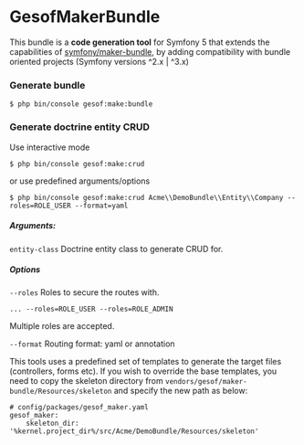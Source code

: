 # GesofMakerBundle
This bundle is a **code generation tool** for Symfony 5 that extends the capabilities of [symfony/maker-bundle](https://github.com/symfony/maker-bundle),
by adding compatibility with bundle oriented projects (Symfony versions ^2.x | ^3.x)

### Generate bundle
```
$ php bin/console gesof:make:bundle
```

### Generate doctrine entity CRUD
Use interactive mode
```
$ php bin/console gesof:make:crud
```
or use predefined arguments/options
```
$ php bin/console gesof:make:crud Acme\\DemoBundle\\Entity\\Company --roles=ROLE_USER --format=yaml
```
##### Arguments:
`entity-class`
Doctrine entity class to generate CRUD for.
##### Options
`--roles`
Roles to secure the routes with.
```
... --roles=ROLE_USER --roles=ROLE_ADMIN
```
Multiple roles are accepted.

`--format`
Routing format: yaml or annotation

This tools uses a predefined set of templates to generate the target files (controllers, forms etc). 
If you wish to override the base templates, you need to copy the skeleton directory from `vendors/gesof/maker-bundle/Resources/skeleton` and specify the new path as below:
```
# config/packages/gesof_maker.yaml
gesof_maker:
    skeleton_dir: '%kernel.project_dir%/src/Acme/DemoBundle/Resources/skeleton'
```